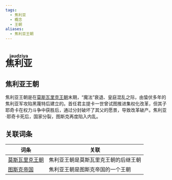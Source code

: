 ```yaml
---
tags:
  - 焦利亚
  - 概念
  - 王朝
aliases:
  - 焦利亚王朝
---
```

# <ruby>焦利亚<rt>jaudziya</rt></ruby>

## 焦利亚王朝

焦利亚王朝是在[莫斯瓦里克王朝](../国家与王朝/莫斯瓦里克王朝.md)末期，“魔法”衰退、皇庭混乱之际，由蛰伏多年的焦利亚军攻陷黑蔑特后建立的。首任君主提卡一世曾试图推进集权化改革，但其子耶奇卡在权力斗争中获胜后，通过分封破坏了其父的愿景，导致改革破产。焦利亚·耶奇卡死后，国家分裂，图斯克再度陷入内乱。

## 关联词条

| 词条                          | 关联                 |
| --------------------------- | ------------------ |
| [莫斯瓦里克王朝](../国家与王朝/莫斯瓦里克王朝.md) | 焦利亚王朝是莫斯瓦里克王朝的后继王朝 |
| [图斯克帝国](../国家与王朝/图斯克帝国.md)         | 焦利亚王朝是图斯克帝国的一个王朝   |
